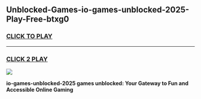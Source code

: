 
## Unblocked-Games-io-games-unblocked-2025-Play-Free-btxg0
<h3>
<a href="https://premium76.site?title=io-games-unblocked-2025&ref=21A">CLICK TO PLAY</a></h3>
<hr>

<h3>
<a href="https://premium76.site?title=io-games-unblocked-2025&ref=21A">CLICK 2 PLAY</a>
  
</h3>

<a href="https://premium76.site?title=io-games-unblocked-2025&ref=21A"><img src="https://clearcache.store/games.png"></a>


**io-games-unblocked-2025 games unblocked: Your Gateway to Fun and Accessible Online Gaming**
